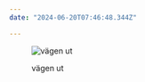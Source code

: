 ```yaml
---
date: "2024-06-20T07:46:48.344Z"

---
```



<figure>

![vägen ut](https://images.are.na/eyJidWNrZXQiOiJhcmVuYV9pbWFnZXMiLCJrZXkiOiIyNDc3NzgwNi9vcmlnaW5hbF84OGE2YzM0ZWZjY2FmNjk4ZjZjYzY2NTVjMjJhYjg0MC5qcGciLCJlZGl0cyI6eyJyZXNpemUiOnsid2lkdGgiOjEyMDAsImhlaWdodCI6MTIwMCwiZml0IjoiaW5zaWRlIiwid2l0aG91dEVubGFyZ2VtZW50Ijp0cnVlfSwid2VicCI6eyJxdWFsaXR5Ijo2NX0sImpwZWciOnsicXVhbGl0eSI6NjV9LCJyb3RhdGUiOm51bGx9fQ==?bc=0 "vägen ut")

  <figcaption>
    vägen ut
  </figcaption>
</figure>

  